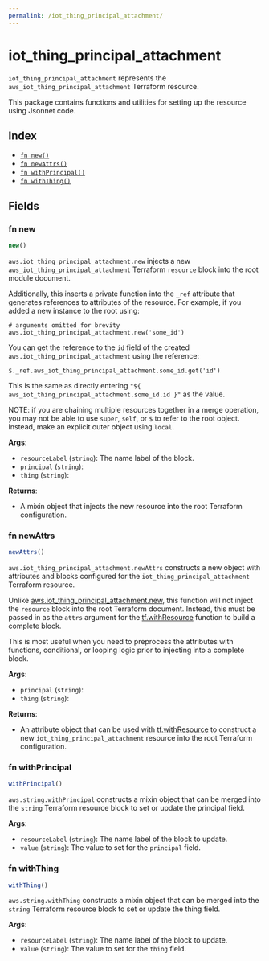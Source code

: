```yaml
---
permalink: /iot_thing_principal_attachment/
---
```


# iot_thing_principal_attachment

`iot_thing_principal_attachment` represents the `aws_iot_thing_principal_attachment` Terraform resource.



This package contains functions and utilities for setting up the resource using Jsonnet code.


## Index

* [`fn new()`](#fn-new)
* [`fn newAttrs()`](#fn-newattrs)
* [`fn withPrincipal()`](#fn-withprincipal)
* [`fn withThing()`](#fn-withthing)

## Fields

### fn new

```ts
new()
```


`aws.iot_thing_principal_attachment.new` injects a new `aws_iot_thing_principal_attachment` Terraform `resource`
block into the root module document.

Additionally, this inserts a private function into the `_ref` attribute that generates references to attributes of the
resource. For example, if you added a new instance to the root using:

    # arguments omitted for brevity
    aws.iot_thing_principal_attachment.new('some_id')

You can get the reference to the `id` field of the created `aws.iot_thing_principal_attachment` using the reference:

    $._ref.aws_iot_thing_principal_attachment.some_id.get('id')

This is the same as directly entering `"${ aws_iot_thing_principal_attachment.some_id.id }"` as the value.

NOTE: if you are chaining multiple resources together in a merge operation, you may not be able to use `super`, `self`,
or `$` to refer to the root object. Instead, make an explicit outer object using `local`.

**Args**:
  - `resourceLabel` (`string`): The name label of the block.
  - `principal` (`string`): 
  - `thing` (`string`): 

**Returns**:
- A mixin object that injects the new resource into the root Terraform configuration.


### fn newAttrs

```ts
newAttrs()
```


`aws.iot_thing_principal_attachment.newAttrs` constructs a new object with attributes and blocks configured for the `iot_thing_principal_attachment`
Terraform resource.

Unlike [aws.iot_thing_principal_attachment.new](#fn-iotthingprincipalattachmentnew), this function will not inject the `resource`
block into the root Terraform document. Instead, this must be passed in as the `attrs` argument for the
[tf.withResource](https://github.com/tf-libsonnet/core/tree/main/docs#fn-withresource) function to build a complete block.

This is most useful when you need to preprocess the attributes with functions, conditional, or looping logic prior to
injecting into a complete block.

**Args**:
  - `principal` (`string`): 
  - `thing` (`string`): 

**Returns**:
  - An attribute object that can be used with [tf.withResource](https://github.com/tf-libsonnet/core/tree/main/docs#fn-withresource) to construct a new `iot_thing_principal_attachment` resource into the root Terraform configuration.


### fn withPrincipal

```ts
withPrincipal()
```

`aws.string.withPrincipal` constructs a mixin object that can be merged into the `string`
Terraform resource block to set or update the principal field.



**Args**:
  - `resourceLabel` (`string`): The name label of the block to update.
  - `value` (`string`): The value to set for the `principal` field.


### fn withThing

```ts
withThing()
```

`aws.string.withThing` constructs a mixin object that can be merged into the `string`
Terraform resource block to set or update the thing field.



**Args**:
  - `resourceLabel` (`string`): The name label of the block to update.
  - `value` (`string`): The value to set for the `thing` field.
